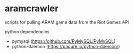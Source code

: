 # aramcrawler
scripts for pulling ARAM game data from the Riot Games API

python dependencies
- pymysql (https://github.com/PyMySQL/PyMySQL)
- python-daemon (https://pagure.io/python-daemon/)

